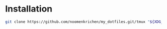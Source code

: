 # Installation

```bash
git clone https://github.com/noomenkrichen/my_dotfiles.git/tmux "${XDG_CONFIG_HOME:-$HOME}/"
```
